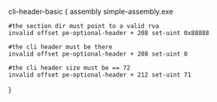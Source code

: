 cli-header-basic {
	assembly simple-assembly.exe

	#the section dir must point to a valid rva
	invalid offset pe-optional-header + 208 set-uint 0x88888

	#the cli header must be there
	invalid offset pe-optional-header + 208 set-uint 0

	#the cli header size must be == 72
	invalid offset pe-optional-header + 212 set-uint 71

}